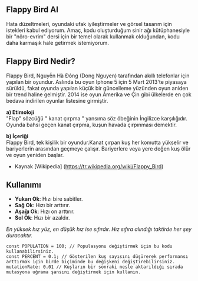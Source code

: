 ## Flappy Bird AI
Hata düzeltmeleri, oyundaki ufak iyileştirmeler ve görsel tasarım için istekleri kabul ediyorum. Amaç, kodu oluşturduğum sinir ağı kütüphanesiyle bir "nöro-evrim" dersi için bir temel olarak kullanmak olduğundan, kodu daha karmaşık hale getirmek istemiyorum.  

## Flappy Bird Nedir?
Flappy Bird, Nguyễn Hà Đông (Dong Nguyen) tarafından akıllı telefonlar için yapılan bir oyundur. Aslında bu oyun Iphone 5 için 5 Mart 2013'te piyasaya sürüldü, fakat oyunda yapılan küçük bir güncelleme yüzünden oyun aniden bir trend haline gelmiştir. 2014 ise oyun Amerika ve Çin gibi ülkelerde en çok bedava indirilen oyunlar listesine girmiştir.

**a) Etimoloji**  
"Flap" sözcüğü " kanat çırpma " yansıma söz öbeğinin İngilizce karşılığıdır. Oyunda bahsi geçen kanat çırpma, kuşun havada çırpınması demektir.

**b) İçeriği**  
Flappy Bird, tek kişilik bir oyundur.Kanat çırpan kuş her komutta yükselir ve bariyerlerin arasından geçmeye çalışır. Bariyerlere veya yere değen kuş ölür ve oyun yeniden başlar.

- Kaynak [Wikipedia] (https://tr.wikipedia.org/wiki/Flappy_Bird)

## Kullanımı

- **Yukarı Ok**: Hızı bire sabitler.
- **Sağ Ok**: Hızı bir arttırır.
- **Aşağı Ok**: Hızı on arttırır.
- **Sol Ok**: Hızı bir azaldır.

*En yüksek hız yüz, en düşük hız ise sıfırdır. Hız sıfıra alındığı taktirde her şey duracaktır.*

    const POPULATION = 100; // Populasyonu değiştirmek için bu kodu kullanabilirsiniz.
    const PERCENT = 0.1; // Gösterilen kuş sayısını düşürerek performansı arttırmak için birde biçiminde bu değişkeni değiştirebilirsiniz.
    mutationRate: 0.01 // Kuşların bir sonraki nesle aktarıldığı sırada mutasyona uğrama şansını değiştirmek için kullanın.
